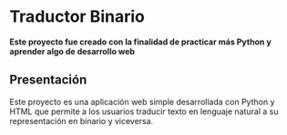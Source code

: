 # Traductor Binario

**Este proyecto fue creado con la finalidad de practicar más Python y aprender algo de desarrollo web**

## Presentación

Este proyecto es una aplicación web simple desarrollada con Python y HTML que permite a los usuarios traducir texto en lenguaje natural a su representación en binario y viceversa.
